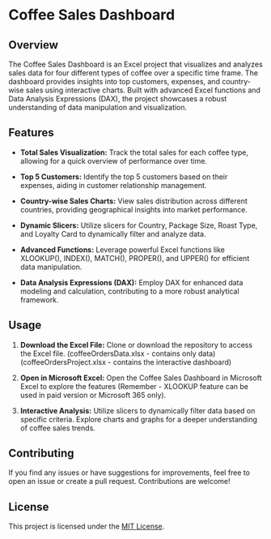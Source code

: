 # Coffee Sales Dashboard

## Overview

The Coffee Sales Dashboard is an Excel project that visualizes and analyzes sales data for four different types of coffee over a specific time frame. The dashboard provides insights into top customers, expenses, and country-wise sales using interactive charts. Built with advanced Excel functions and Data Analysis Expressions (DAX), the project showcases a robust understanding of data manipulation and visualization.

## Features

- **Total Sales Visualization:** Track the total sales for each coffee type, allowing for a quick overview of performance over time.
  
- **Top 5 Customers:** Identify the top 5 customers based on their expenses, aiding in customer relationship management.

- **Country-wise Sales Charts:** View sales distribution across different countries, providing geographical insights into market performance.

- **Dynamic Slicers:** Utilize slicers for Country, Package Size, Roast Type, and Loyalty Card to dynamically filter and analyze data.

- **Advanced Functions:** Leverage powerful Excel functions like XLOOKUP(), INDEX(), MATCH(), PROPER(), and UPPER() for efficient data manipulation.

- **Data Analysis Expressions (DAX):** Employ DAX for enhanced data modeling and calculation, contributing to a more robust analytical framework.

## Usage

1. **Download the Excel File:** Clone or download the repository to access the Excel file. (coffeeOrdersData.xlsx - contains only data)(coffeeOrdersProject.xlsx - contains the interactive dashboard)

2. **Open in Microsoft Excel:** Open the Coffee Sales Dashboard in Microsoft Excel to explore the features (Remember - XLOOKUP feature can be used in paid version or Microsoft 365 only).

3. **Interactive Analysis:** Utilize slicers to dynamically filter data based on specific criteria. Explore charts and graphs for a deeper understanding of coffee sales trends.

## Contributing

If you find any issues or have suggestions for improvements, feel free to open an issue or create a pull request. Contributions are welcome!

## License

This project is licensed under the [MIT License](LICENSE).
